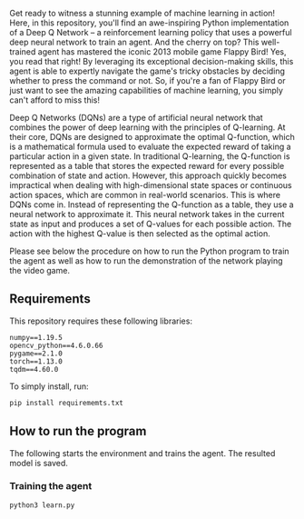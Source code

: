 Get ready to witness a stunning example of machine learning in action! Here, in this repository, you'll find an awe-inspiring Python implementation of a Deep Q Network – a reinforcement learning policy that uses a powerful deep neural network to train an agent. And the cherry on top? This well-trained agent has mastered the iconic 2013 mobile game Flappy Bird! Yes, you read that right! By leveraging its exceptional decision-making skills, this agent is able to expertly navigate the game's tricky obstacles by deciding whether to press the command or not. So, if you're a fan of Flappy Bird or just want to see the amazing capabilities of machine learning, you simply can't afford to miss this!

Deep Q Networks (DQNs) are a type of artificial neural network that combines the power of deep learning with the principles of Q-learning. At their core, DQNs are designed to approximate the optimal Q-function, which is a mathematical formula used to evaluate the expected reward of taking a particular action in a given state. In traditional Q-learning, the Q-function is represented as a table that stores the expected reward for every possible combination of state and action. However, this approach quickly becomes impractical when dealing with high-dimensional state spaces or continuous action spaces, which are common in real-world scenarios. This is where DQNs come in. Instead of representing the Q-function as a table, they use a neural network to approximate it. This neural network takes in the current state as input and produces a set of Q-values for each possible action. The action with the highest Q-value is then selected as the optimal action.

Please see below the procedure on how to run the Python program to train the agent as well as how to run the demonstration of the network playing the video game.

## Requirements

This repository requires these following libraries:

```
numpy==1.19.5
opencv_python==4.6.0.66
pygame==2.1.0
torch==1.13.0
tqdm==4.60.0
```

To simply install, run:

```bash
pip install requirememts.txt
```

## How to run the program

The following starts the environment and trains the agent. The resulted model is saved.

### Training the agent
```
python3 learn.py
```
